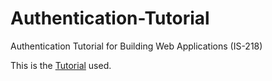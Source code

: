 # Authentication-Tutorial

Authentication Tutorial for Building Web Applications (IS-218)

This is the [Tutorial](https://hackersandslackers.com/your-first-flask-application) used. 
